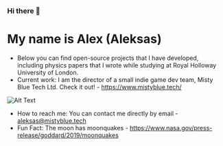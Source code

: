 ### Hi there 👋

<!--
**Allorx/Allorx** is a ✨ _special_ ✨ repository because its `README.md` (this file) appears on your GitHub profile.
-->

# My name is Alex (Aleksas)

- Below you can find open-source projects that I have developed, including physics papers that I wrote while studying at Royal Holloway University of London.
- Current work: I am the director of a small indie game dev team, Misty Blue Tech Ltd. Check it out! - https://www.mistyblue.tech/

![Alt Text](https://github.com/Allorx/cpp-Projects/blob/master/SDLParticles/sdl.gif)

- How to reach me: You can contact me directly by email - aleksas@mistyblue.tech
- Fun Fact: The moon has moonquakes - https://www.nasa.gov/press-release/goddard/2019/moonquakes

